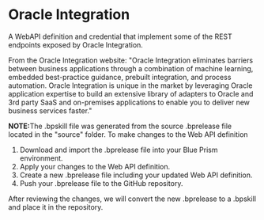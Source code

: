 # Oracle Integration
A WebAPI definition and credential that implement some of the REST endpoints exposed by Oracle Integration.

From the Oracle Integration website:
"Oracle Integration eliminates barriers between business applications through a combination of machine learning, embedded best-practice guidance, prebuilt integration, and process automation. Oracle Integration is unique in the market by leveraging Oracle application expertise to build an extensive library of adapters to Oracle and 3rd party SaaS and on-premises applications to enable you to deliver new business services faster."

<b>NOTE:</b>The .bpskill file was generated from the source .bprelease file located in the "source" folder. To make changes to the Web API definition

1. Download and import the .bprelease file into your Blue Prism environment.
2. Apply your changes to the Web API definition.
3. Create a new .bprelease file including your updated Web API definition.
4. Push your .bprelease file to the GitHub repository.

After reviewing the changes, we will convert the new .bprelease to a .bpskill and place it in the repository.
